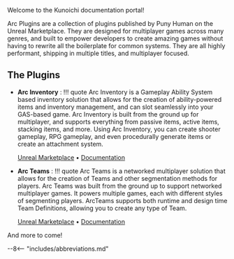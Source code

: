 Welcome to the Kunoichi documentation portal!

Arc Plugins are a collection of plugins published by Puny Human on the Unreal Marketplace.  They are designed for multiplayer games across many genres, and built to empower developers to create amazing games without having to rewrite all the boilerplate for common systems.  They are all highly performant, shipping in multiple titles, and multiplayer focused.  

## The Plugins

* **Arc Inventory**
:   !!! quote 
        Arc Inventory is a Gameplay Ability System based inventory solution that allows for the creation of ability-powered items and inventory management, and can slot seamlessly into your GAS-based game. Arc Inventory is built from the ground up for multiplayer, and supports everything from passive items, active items, stacking items, and more. Using Arc Inventory, you can create shooter gameplay, RPG gameplay, and even procedurally generate items or create an attachment system.

    [Unreal Marketplace](https://www.unrealengine.com/marketplace/en-US/product/arc-inventory) • [Documentation](arcinventory/index.md)

* **Arc Teams**
:   !!! quote
        Arc Teams is a networked multiplayer solution that allows for the creation of Teams and other segmentation methods for players.
        Arc Teams was built from the ground up to support networked multiplayer games. It powers multiple games, each with different styles of segmenting players. ArcTeams supports both runtime and design time Team Definitions, allowing you to create any type of Team. 
    
    [Unreal Marketplace](https://www.unrealengine.com/marketplace/en-US/product/arc-teams) • [Documentation](arcteams/index.md)

And more to come!

--8<-- "includes/abbreviations.md"